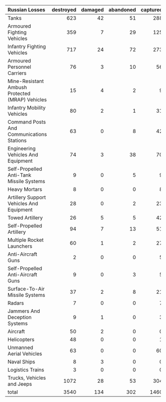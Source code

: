 | Russian Losses                                   |   destroyed |   damaged |   abandoned |   captured |   total |
|:-------------------------------------------------|------------:|----------:|------------:|-----------:|--------:|
| Tanks                                            |         623 |        42 |          51 |        288 |    1004 |
| Armoured Fighting Vehicles                       |         359 |         7 |          29 |        125 |     520 |
| Infantry Fighting Vehicles                       |         717 |        24 |          72 |        273 |    1086 |
| Armoured Personnel Carriers                      |          76 |         3 |          10 |         56 |     145 |
| Mine-Resistant Ambush Protected  (MRAP) Vehicles |          15 |         4 |           2 |          9 |      30 |
| Infantry Mobility Vehicles                       |          80 |         2 |           1 |         31 |     114 |
| Command Posts And Communications Stations        |          63 |         0 |           8 |         42 |     113 |
| Engineering Vehicles And Equipment               |          74 |         3 |          38 |         70 |     185 |
| Self-Propelled Anti-Tank Missile Systems         |           9 |         0 |           5 |          9 |      23 |
| Heavy Mortars                                    |           8 |         0 |           0 |          8 |      16 |
| Artillery Support Vehicles And Equipment         |          28 |         0 |           2 |         23 |      53 |
| Towed Artillery                                  |          26 |         5 |           5 |         42 |      78 |
| Self-Propelled Artillery                         |          94 |         7 |          13 |         51 |     165 |
| Multiple Rocket Launchers                        |          60 |         1 |           2 |         27 |      90 |
| Anti-Aircraft Guns                               |           2 |         0 |           0 |          5 |       7 |
| Self-Propelled Anti-Aircraft Guns                |           9 |         0 |           3 |          5 |      17 |
| Surface-To-Air Missile Systems                   |          37 |         2 |           8 |         21 |      68 |
| Radars                                           |           7 |         0 |           0 |          7 |      14 |
| Jammers And Deception Systems                    |           9 |         1 |           0 |          3 |      13 |
| Aircraft                                         |          50 |         2 |           0 |          0 |      52 |
| Helicopters                                      |          48 |         0 |           0 |          1 |      49 |
| Unmanned Aerial Vehicles                         |          63 |         0 |           0 |         60 |     123 |
| Naval Ships                                      |           8 |         3 |           0 |          0 |      11 |
| Logistics Trains                                 |           3 |         0 |           0 |          0 |       3 |
| Trucks, Vehicles and Jeeps                       |        1072 |        28 |          53 |        304 |    1457 |
| total                                            |        3540 |       134 |         302 |       1460 |    5436 |